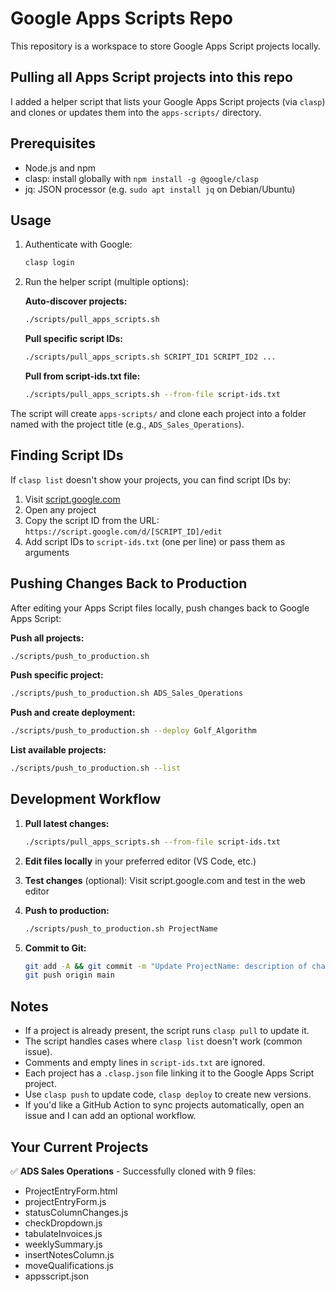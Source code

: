 # Google Apps Scripts Repo

This repository is a workspace to store Google Apps Script projects locally.

## Pulling all Apps Script projects into this repo

I added a helper script that lists your Google Apps Script projects (via `clasp`) and clones or updates them into the `apps-scripts/` directory.

## Prerequisites

- Node.js and npm
- clasp: install globally with `npm install -g @google/clasp`
- jq: JSON processor (e.g. `sudo apt install jq` on Debian/Ubuntu)

## Usage

1. Authenticate with Google:
   ```bash
   clasp login
   ```

2. Run the helper script (multiple options):

   **Auto-discover projects:**
   ```bash
   ./scripts/pull_apps_scripts.sh
   ```

   **Pull specific script IDs:**
   ```bash
   ./scripts/pull_apps_scripts.sh SCRIPT_ID1 SCRIPT_ID2 ...
   ```

   **Pull from script-ids.txt file:**
   ```bash
   ./scripts/pull_apps_scripts.sh --from-file script-ids.txt
   ```

The script will create `apps-scripts/` and clone each project into a folder named with the project title (e.g., `ADS_Sales_Operations`).

## Finding Script IDs

If `clasp list` doesn't show your projects, you can find script IDs by:

1. Visit [script.google.com](https://script.google.com)
2. Open any project
3. Copy the script ID from the URL: `https://script.google.com/d/[SCRIPT_ID]/edit`
4. Add script IDs to `script-ids.txt` (one per line) or pass them as arguments

## Pushing Changes Back to Production

After editing your Apps Script files locally, push changes back to Google Apps Script:

**Push all projects:**
```bash
./scripts/push_to_production.sh
```

**Push specific project:**
```bash
./scripts/push_to_production.sh ADS_Sales_Operations
```

**Push and create deployment:**
```bash
./scripts/push_to_production.sh --deploy Golf_Algorithm
```

**List available projects:**
```bash
./scripts/push_to_production.sh --list
```

## Development Workflow

1. **Pull latest changes:**
   ```bash
   ./scripts/pull_apps_scripts.sh --from-file script-ids.txt
   ```

2. **Edit files locally** in your preferred editor (VS Code, etc.)

3. **Test changes** (optional): Visit script.google.com and test in the web editor

4. **Push to production:**
   ```bash
   ./scripts/push_to_production.sh ProjectName
   ```

5. **Commit to Git:**
   ```bash
   git add -A && git commit -m "Update ProjectName: description of changes"
   git push origin main
   ```

## Notes

- If a project is already present, the script runs `clasp pull` to update it.
- The script handles cases where `clasp list` doesn't work (common issue).
- Comments and empty lines in `script-ids.txt` are ignored.
- Each project has a `.clasp.json` file linking it to the Google Apps Script project.
- Use `clasp push` to update code, `clasp deploy` to create new versions.
- If you'd like a GitHub Action to sync projects automatically, open an issue and I can add an optional workflow.

## Your Current Projects

✅ **ADS Sales Operations** - Successfully cloned with 9 files:
- ProjectEntryForm.html
- projectEntryForm.js  
- statusColumnChanges.js
- checkDropdown.js
- tabulateInvoices.js
- weeklySummary.js
- insertNotesColumn.js
- moveQualifications.js
- appsscript.json